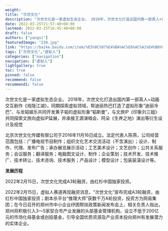 ```yaml
---
weight: 
title: "次世文化"
description: "次世文化是一家虚拟生态企业。 2018年，次世文化打造出国内第一部真人+动画交互剧作《戏隐江湖》，同期探索虚拟领域，帮迪丽热巴打造了虚拟形象“迪丽冷巴”、与龙韬娱乐共同开发黄子韬的虚拟形象“韬斯曼”，与文旅IP《印象刘三姐》共同探索文旅向虚拟IP延展，并承接王源演唱会、阿朵《生养之地》演出等衍生设计及视觉制作。"
date: 2022-03-25T21:57:40+08:00
lastmod: 2022-03-25T16:45:40+08:00
draft: false
authors: ["yangsi"]
featuredImage: "220.jpg"
link: "https://baike.baidu.com/item/%E5%8C%97%E4%BA%AC%E6%AC%A1%E4%B8%96%E6%96%87%E5%8C%96%E4%BC%A0%E5%AA%92%E6%9C%89%E9%99%90%E5%85%AC%E5%8F%B8/51927014?fr=aladdin"
tags: ["次世文化","虚拟人"]
categories: ["navigation"]
navigation: ["虚拟人"]
lightgallery: true
toc: true
pinned: false
recommend: false
recommend1: false
---
```


次世文化是一家虚拟生态企业。 2018年，次世文化打造出国内第一部真人+动画交互剧作《戏隐江湖》，同期探索虚拟领域，帮迪丽热巴打造了虚拟形象“迪丽冷巴”、与龙韬娱乐共同开发黄子韬的虚拟形象“韬斯曼”，与文旅IP《印象刘三姐》共同探索文旅向虚拟IP延展，并承接王源演唱会、阿朵《生养之地》演出等衍生设计及视觉

北京次世文化传媒有限公司于2016年11月16日成立。法定代表人陈燕，公司经营范围包括：广播电视节目制作；组织文化艺术交流活动（不含演出）；设计、制作、代理、发布广告；承办展览展示活动；工艺美术设计；文艺创作；公共关系服务；会议服务；翻译服务；电脑图文设计、制作；企业策划；技术开发、技术推广、技术转让、技术咨询、技术服务；产品设计；模型设计；包装装潢设计等。

**发展历程**

2022年2月15日，次世文化完成A3轮融资，由红杉中国独家投资。 

2022年2月15日，虚拟人赛道再现融资消息，“次世文化”宣布完成A3轮融资，由红杉中国独家投资；剧本杀平台“推理大师”获数千万A轮投资，投资方为网易集团；在今日召开的郑州市中小企业纾困帮扶政策新闻发布会上，相关负责人指出，郑州将积极引入3～5家契合市产业发展的头部基金管理机构，设立不低于200亿元的市场化母基金或创投基金，引导全国优质资源及产业资本投向郑州有发展潜力的实体企业。 